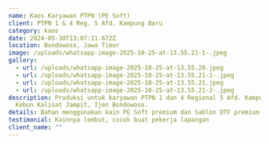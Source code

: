 ```yaml
---
name: Kaos Karyawan PTPN (PE Soft)
client: PTPN 1 & 4 Reg. 5 Afd. Kampung Baru
category: kaos
date: 2024-05-30T13:07:11.672Z
location: Bondowoso, Jawa Timur
image: /uploads/whatsapp-image-2025-10-25-at-13.55.21-1-.jpeg
gallery:
  - url: /uploads/whatsapp-image-2025-10-25-at-13.55.20.jpeg
  - url: /uploads/whatsapp-image-2025-10-25-at-13.55.21-1-.jpeg
  - url: /uploads/whatsapp-image-2025-10-25-at-13.55.21.jpeg
  - url: /uploads/whatsapp-image-2025-10-25-at-13.55.21-2-.jpeg
description: P﻿roduksi untuk karyawan PTPN 1 dan 4 Regional 5 Afd. Kampung Baru
  Kebun Kalisat Jampit, Ijen Bondowoso.
details: B﻿ahan menggunakan kain PE Soft premium dan Sablon DTF premium
testimonial: Kainnya lembut, cocok buat pekerja lapangan
client_name: ""
---
```

